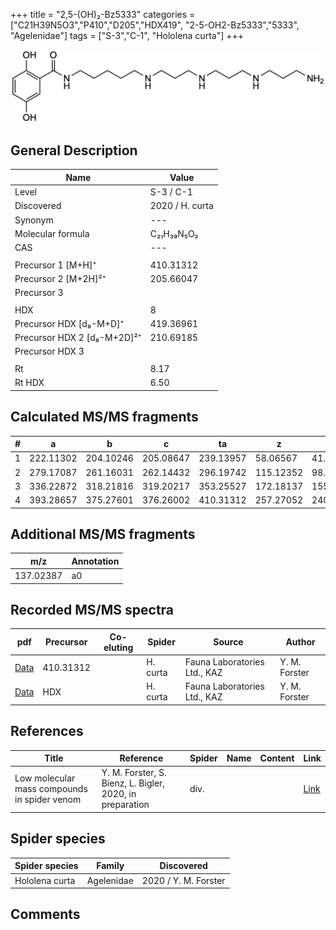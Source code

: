 +++
title = "2,5-(OH)₂-Bz5333"
categories = ["C21H39N5O3","P410","D205","HDX419",
"2-5-OH2-Bz5333","5333",
"Agelenidae"]
tags = ["S-3","C-1",
"Hololena curta"]
+++

![](/img/2-5-OH2-Bz5333.png)

## General Description

| Name                       | Value              |
|----------------------------|--------------------|
| Level                      | S-3 / C-1          |
| Discovered                 | 2020 / H. curta  |
| Synonym                    | ---                |
| Molecular formula          | C₂₁H₃₉N₅O₃                   |
| CAS                        | ---                |
|                            |                    |
| Precursor 1 [M+H]⁺         | 410.31312                   |
| Precursor 2 [M+2H]²⁺       | 205.66047                   |
| Precursor 3                |                    |
|                            |                    |
| HDX                        | 8                   |
| Precursor HDX   [d₈-M+D]⁺   | 419.36961                   |
| Precursor HDX 2 [d₈-M+2D]²⁺ | 210.69185                   |
| Precursor HDX 3            |                    |
|                            |                    |
| Rt                         | 8.17                   |
| Rt HDX                     | 6.50                   |

## Calculated MS/MS fragments

| # | a         | b         | c         | ta        | z         | y         | tz        |
|---|-----------|-----------|-----------|-----------|-----------|-----------|-----------|
| 1 | 222.11302 | 204.10246 | 205.08647 | 239.13957 | 58.06567 | 41.03912 | 75.09222 |
| 2 | 279.17087 | 261.16031 | 262.14432 | 296.19742 | 115.12352 | 98.09697 | 132.15007 |
| 3 | 336.22872 | 318.21816 | 319.20217 | 353.25527 | 172.18137 | 155.15482 | 189.20792 |
| 4 | 393.28657 | 375.27601 | 376.26002 | 410.31312 | 257.27052 | 240.24397 | 274.29707 |

## Additional MS/MS fragments

| m/z       | Annotation |
|-----------|------------|
| 137.02387 | a0         |

## Recorded MS/MS spectra

| pdf                                             | Precursor | Co-eluting | Spider      | Source                       | Author        |
|-------------------------------------------------|-----------|------------|-------------|------------------------------|---------------|
| [Data](/pdf/H-curta/410_2-5-OH2-Bz5333_Hc.pdf) | 410.31312 |           | H. curta | Fauna Laboratories Ltd., KAZ | Y. M. Forster |
| [Data](/pdf/H-curta/410_2-5-OH2-Bz5333_Hc_HDX.pdf) | HDX |           | H. curta | Fauna Laboratories Ltd., KAZ | Y. M. Forster |


## References

| Title | Reference | Spider | Name | Content | Link |
|-------|-----------|--------|------|---------|------|
| Low molecular mass compounds in spider venom      | Y. M. Forster, S. Bienz, L. Bigler, 2020, in preparation          | div.       |   |   | [Link](unknown) |

## Spider species

| Spider species     | Family     | Discovered           |
|--------------------|------------|----------------------|
| Hololena curta | Agelenidae | 2020 / Y. M. Forster |


## Comments